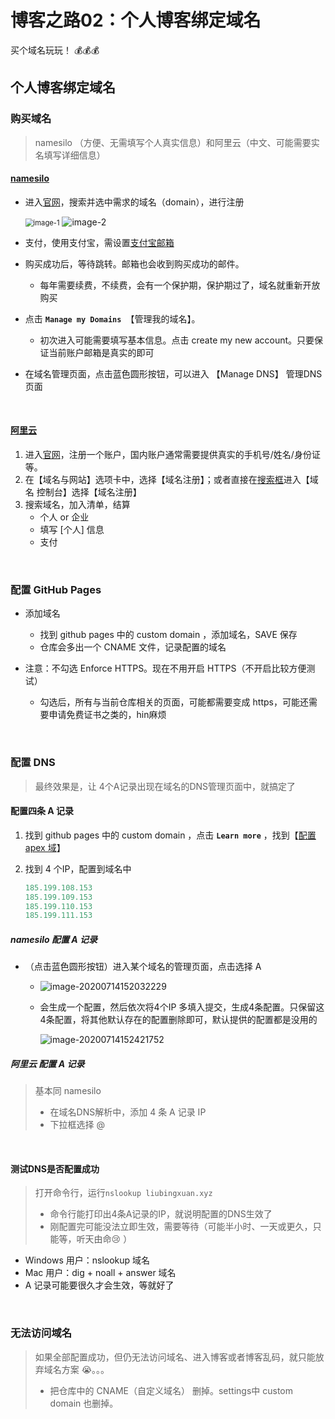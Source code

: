 # 博客之路02：个人博客绑定域名


买个域名玩玩！ :moneybag::moneybag::moneybag:    <!--more-->



## 个人博客绑定域名

### 购买域名

>    namesilo （方便、无需填写个人真实信息）和阿里云（中文、可能需要实名填写详细信息）

#### [namesilo](https://www.namesilo.com/)

+   进入[官网](https://www.namesilo.com)，搜索并选中需求的域名（domain），进行注册

    <img src="https://i.loli.net/2020/07/15/dyfIo3bi6pnH78U.png" alt="image-1" style="zoom:80%;" />

    <img src="https://i.loli.net/2020/07/15/4DgPxfCA2FK5O8k.png" alt="image-2"  />

+   支付，使用支付宝，需设置[支付宝邮箱](https://custweb.alipay.com/account/index.htm)

+   购买成功后，等待跳转。邮箱也会收到购买成功的邮件。

    +   每年需要续费，不续费，会有一个保护期，保护期过了，域名就重新开放购买

+   点击 **`Manage my Domains `**【管理我的域名】。

    +   初次进入可能需要填写基本信息。点击 create my new account。只要保证当前账户邮箱是真实的即可

+   在域名管理页面，点击蓝色圆形按钮，可以进入 【Manage DNS】 管理DNS页面



​	

#### [阿里云](https://www.aliyun.com)

1.  进入[官网](https://www.aliyun.com/)，注册一个账户，国内账户通常需要提供真实的手机号/姓名/身份证等。
2.  在【域名与网站】选项卡中，选择【域名注册】；或者直接在<u>搜索框</u>进入【域名 控制台】选择【域名注册】
3.  搜索域名，加入清单，结算
    +   个人 or 企业
    +   填写 [个人] 信息
    +   支付



​	

### 配置 GitHub Pages

+   添加域名 

    +   找到 github pages 中的 custom domain ，添加域名，SAVE 保存
    +   仓库会多出一个 CNAME 文件，记录配置的域名

+   注意：不勾选 Enforce HTTPS。现在不用开启 HTTPS（不开启比较方便测试）

    +   勾选后，所有与当前仓库相关的页面，可能都需要变成 https，可能还需要申请免费证书之类的，hin麻烦




​	

### 配置 DNS

>   最终效果是，让 4个A记录出现在域名的DNS管理页面中，就搞定了

#### 配置四条 A 记录

1.  找到 github pages 中的 custom domain ，点击 **`Learn more`**  ，找到【[配置 apex 域](https://docs.github.com/cn/github/working-with-github-pages/managing-a-custom-domain-for-your-github-pages-site#configuring-an-apex-domain)】

2.  找到 4 个IP，配置到域名中

    ```js
    185.199.108.153
    185.199.109.153
    185.199.110.153
    185.199.111.153
    ```

##### namesilo 配置 A 记录

+   （点击蓝色圆形按钮）进入某个域名的管理页面，点击选择 A

    +   ![image-20200714152032229](https://gitee.com/samrks/PicGo-Img/raw/master/img/image-20200714152032229.png)

    +   会生成一个配置，然后依次将4个IP 多填入提交，生成4条配置。只保留这4条配置，将其他默认存在的配置删除即可，默认提供的配置都是没用的

        ![image-20200714152421752](https://gitee.com/samrks/PicGo-Img/raw/master/img/image-20200714152421752.png)

##### 阿里云 配置 A 记录

>   基本同 namesilo
>
>   +   在域名DNS解析中，添加 4 条 A 记录 IP
>   +   下拉框选择 @ 

​	

#### 测试DNS是否配置成功

>   打开命令行，运行`nslookup liubingxuan.xyz`
>
>   +   命令行能打印出4条A记录的IP，就说明配置的DNS生效了
>   +   刚配置完可能没法立即生效，需要等待（可能半小时、一天或更久，只能等，听天由命:cry: ）

+   Windows 用户：nslookup 域名
+   Mac 用户：dig + noall + answer 域名
+   A 记录可能要很久才会生效，等就好了




​	

### 无法访问域名

>   如果全部配置成功，但仍无法访问域名、进入博客或者博客乱码，就只能放弃域名方案 :sob:。。。
>
>   +   把仓库中的 CNAME（自定义域名） 删掉。settings中 custom domain 也删掉。




